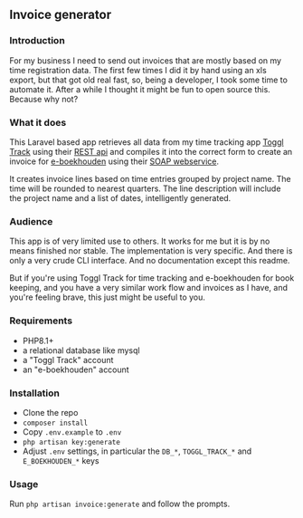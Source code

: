 ## Invoice generator

### Introduction

For my business I need to send out invoices that are mostly based on my time registration data. The first few times I did it by hand using an xls export, but that got old real fast, so, being a developer, I took some time to automate it. After a while I thought it might be fun to open source this. Because why not?

### What it does

This Laravel based app retrieves all data from my time tracking app [Toggl Track](https://toggl.com/track/) using their [REST api](https://developers.track.toggl.com/) and compiles it into the correct form to create an invoice for [e-boekhouden](https://www.e-boekhouden.nl/) using their [SOAP webservice](https://www.e-boekhouden.nl/koppelingen/api). 

It creates invoice lines based on time entries grouped by project name. The time will be rounded to nearest quarters. The line description will include the project name and a list of dates, intelligently generated.

### Audience

This app is of very limited use to others. It works for me but it is by no means finished nor stable. The implementation is very specific. And there is only a very crude CLI interface. And no documentation except this readme. 

But if you're using Toggl Track for time tracking and e-boekhouden for book keeping, and you have a very similar work flow and invoices as I have, and you're feeling brave, this just might be useful to you. 

### Requirements

- PHP8.1+
- a relational database like mysql
- a "Toggl Track" account
- an "e-boekhouden" account

### Installation

- Clone the repo
- `composer install`
- Copy  `.env.example` to `.env` 
- `php artisan key:generate`
- Adjust `.env` settings, in particular the `DB_*`, `TOGGL_TRACK_*` and `E_BOEKHOUDEN_*` keys

### Usage

Run `php artisan invoice:generate` and follow the prompts. 
